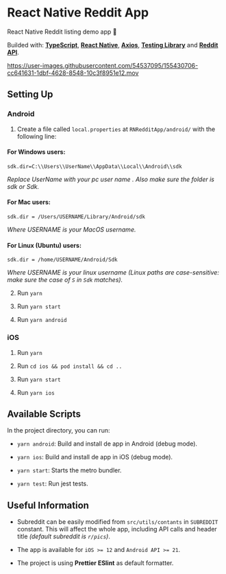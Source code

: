 # React Native Reddit App

React Native Reddit listing demo app 🚀

Builded with: [__TypeScript__](https://www.typescriptlang.org/), [__React Native__](https://reactnative.dev/), [__Axios__](https://github.com/axios/axios), [__Testing Library__](https://testing-library.com/) and [__Reddit API__](https://github.com/reddit-archive/reddit/wiki/json).

https://user-images.githubusercontent.com/54537095/155430706-cc641631-1dbf-4628-8548-10c3f8951e12.mov

## Setting Up

### Android

1. Create a file called `local.properties` at `RNRedditApp/android/` with the following line:

#### For Windows users:
````
sdk.dir=C:\\Users\\UserName\\AppData\\Local\\Android\\sdk
````
_Replace UserName with your pc user name . Also make sure the folder is sdk or Sdk._

#### For Mac users:
````
sdk.dir = /Users/USERNAME/Library/Android/sdk
````
_Where USERNAME is your MacOS username._

#### For Linux (Ubuntu) users:
````
sdk.dir = /home/USERNAME/Android/Sdk
````
_Where USERNAME is your linux username (Linux paths are case-sensitive: make sure the case of `S` in `Sdk` matches)._
<br />

2. Run `yarn`

3. Run `yarn start`

4. Run `yarn android`

### iOS

1. Run `yarn`

2. Run `cd ios && pod install && cd ..`

3. Run `yarn start`

4. Run `yarn ios`

## Available Scripts

In the project directory, you can run:

- `yarn android`: Build and install de app in Android (debug mode).

- `yarn ios`: Build and install de app in iOS (debug mode).

- `yarn start`: Starts the metro bundler.

- `yarn test`: Run jest tests.

## Useful Information

- Subreddit can be easily modified from `src/utils/contants` in `SUBREDDIT` constant. This will affect the whole app, including API calls and header title _(default subreddit is `r/pics`)_.

- The app is available for `iOS >= 12` and `Android API >= 21`.

- The project is using __Prettier ESlint__ as default formatter.
